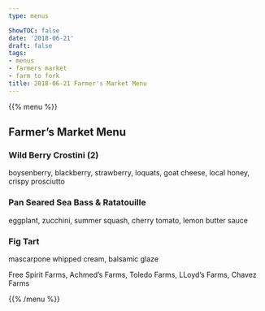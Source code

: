 ```yaml
---
type: menus

ShowTOC: false
date: '2018-06-21'
draft: false
tags:
- menus
- farmers market
- farm to fork
title: 2018-06-21 Farmer's Market Menu
---
```


{{% menu %}}

## Farmer’s Market Menu

### Wild Berry Crostini \(2\)

boysenberry, blackberry, strawberry, loquats,
goat cheese, local honey, crispy prosciutto

### Pan Seared Sea Bass & Ratatouille

eggplant, zucchini, summer squash,
cherry tomato, lemon butter sauce

### Fig Tart

mascarpone whipped cream, balsamic glaze


Free Spirit Farms, Achmed’s Farms,
Toledo Farms, LLoyd’s Farms, Chavez Farms

{{% /menu %}}
